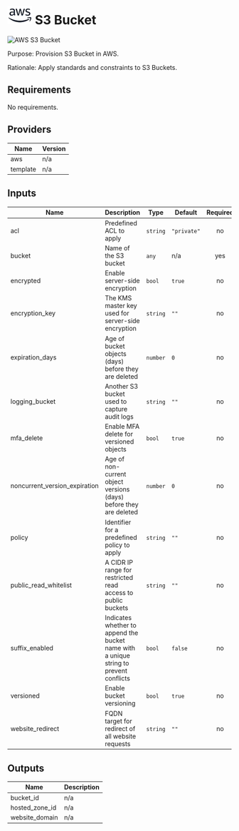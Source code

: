 # ![AWS](aws-logo.png) S3 Bucket

![AWS S3 Bucket](aws\_s3\_bucket.png)

Purpose: Provision S3 Bucket in AWS.

Rationale: Apply standards and constraints to S3 Buckets.

## Requirements

No requirements.

## Providers

| Name | Version |
|------|---------|
| aws | n/a |
| template | n/a |

## Inputs

| Name | Description | Type | Default | Required |
|------|-------------|------|---------|:--------:|
| acl | Predefined ACL to apply | `string` | `"private"` | no |
| bucket | Name of the S3 bucket | `any` | n/a | yes |
| encrypted | Enable server-side encryption | `bool` | `true` | no |
| encryption\_key | The KMS master key used for server-side encryption | `string` | `""` | no |
| expiration\_days | Age of bucket objects (days) before they are deleted | `number` | `0` | no |
| logging\_bucket | Another S3 bucket used to capture audit logs | `string` | `""` | no |
| mfa\_delete | Enable MFA delete for versioned objects | `bool` | `true` | no |
| noncurrent\_version\_expiration | Age of non-current object versions (days) before they are deleted | `number` | `0` | no |
| policy | Identifier for a predefined policy to apply | `string` | `""` | no |
| public\_read\_whitelist | A CIDR IP range for restricted read access to public buckets | `string` | `""` | no |
| suffix\_enabled | Indicates whether to append the bucket name with a unique string to prevent conflicts | `bool` | `false` | no |
| versioned | Enable bucket versioning | `bool` | `true` | no |
| website\_redirect | FQDN target for redirect of all website requests | `string` | `""` | no |

## Outputs

| Name | Description |
|------|-------------|
| bucket\_id | n/a |
| hosted\_zone\_id | n/a |
| website\_domain | n/a |

